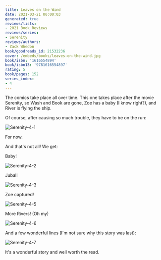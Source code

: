 ```yaml
---
title: Leaves on the Wind
date: 2021-03-21 00:00:03
generated: true
reviews/lists:
- 2021 Book Reviews
reviews/series:
- Serenity
reviews/authors:
- Zack Whedon
book/goodreads_id: 21532236
cover: /embeds/books/leaves-on-the-wind.jpg
book/isbn: '1616554894'
book/isbn13: '9781616554897'
rating: 5
book/pages: 152
series_index:
- 4
---
```

The comics take place all over time. This one takes place after the movie Serenity, so Wash and Book are gone, Zoe has a baby (I know right?), and River is flying the ship.  

Of course, after causing so much trouble, they have to be on the run:  

<!--more-->

![Serenity-4-1](/embeds/books/attachments/serenity-4-1.png)  

For now.  

And that's not all! We get:  

Baby!  

![Serenity-4-2](/embeds/books/attachments/serenity-4-2.png)  

Jubal!  

![Serenity-4-3](/embeds/books/attachments/serenity-4-3.png)  

Zoe captured!  

![Serenity-4-5](/embeds/books/attachments/serenity-4-5.png)  

More Rivers! (Oh my)  

![Serenity-4-6](/embeds/books/attachments/serenity-4-6.png)  

And a few wonderful lines (I'm not sure why this story was last):  

![Serenity-4-7](/embeds/books/attachments/serenity-4-7.png)  

It's a wonderful story and well worth the read.